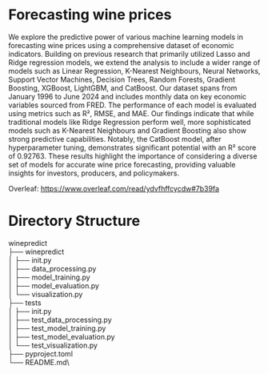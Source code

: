 # Forecasting wine prices

We explore the predictive power of various machine learning models in forecasting wine prices using a comprehensive dataset of economic indicators. Building on previous research that primarily utilized Lasso and Ridge regression models, we extend the analysis to include a wider range of models such as Linear Regression, K-Nearest Neighbours, Neural Networks, Support Vector Machines, Decision Trees, Random Forests, Gradient Boosting, XGBoost, LightGBM, and CatBoost. Our dataset spans from January 1996 to June 2024 and includes monthly data on key economic variables sourced from FRED. The performance of each model is evaluated using metrics such as R², RMSE, and MAE. Our findings indicate that while traditional models like Ridge Regression perform well, more sophisticated models such as K-Nearest Neighbours and Gradient Boosting also show strong predictive capabilities. Notably, the CatBoost model, after hyperparameter tuning, demonstrates significant potential with an R² score of 0.92763. These results highlight the importance of considering a diverse set of models for accurate wine price forecasting, providing valuable insights for investors, producers, and policymakers.

Overleaf: https://www.overleaf.com/read/ydvfhffcycdw#7b39fa

# Directory Structure


winepredict\
├── winepredict\
│ ├── init.py\
│ ├── data_processing.py\
│ ├── model_training.py\
│ ├── model_evaluation.py\
│ └── visualization.py\
├── tests\
│ ├── init.py\
│ ├── test_data_processing.py\
│ ├── test_model_training.py\
│ ├── test_model_evaluation.py\
│ └── test_visualization.py\
├── pyproject.toml\
└── README.md\

